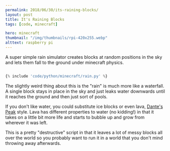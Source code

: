 ```yaml
---
permalink: 2018/06/30/its-raining-blocks/
layout: post
title: It's Raining Blocks
tags: [code, minecraft]

hero: minecraft
thumbnail: "/img/thumbnails/rpi-420x255.webp"
alttext: raspberry pi
---
```


A super simple rain simulator creates blocks at random positions in the sky and lets them fall to the ground under minecraft physics.

```python

{% include 'code/python/minecraft/rain.py' %}

```

The slightly weird thing about this is the "rain" is much more like a waterfall. A single block stays in place in the sky and
just leaks water downwards until it reaches the ground and then just sort of pools.

If you don't like water, you could substitute ice blocks or even lava,
<a href="https://www.imdb.com/title/tt0118928/">Dante's Peak</a> style. Lava has different properties to water (no kidding!) in that
it takes on a little bit more life and starts to bubble up and grow from wherever it was left.

This is a pretty "destructive" script in that it leaves a lot of messy blocks all over the world so you probably want to run it
in a world that you don't mind throwing away afterwards.
